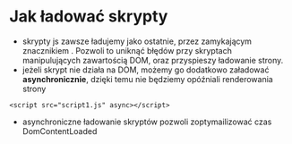 # Jak ładować skrypty

- skrypty js zawsze ładujemy jako ostatnie, przez zamykającym znacznikiem </html>. Pozwoli to uniknąć błędów przy skryptach manipulujących zawartością DOM, oraz przyspieszy ładowanie strony.
- jeżeli skrypt nie działa na DOM, możemy go dodatkowo załadować **asynchronicznie**, dzięki temu nie będziemy opóźniali renderowania strony<br>
```
<script src="script1.js" async></script>
```
- asynchroniczne ładowanie skryptów pozwoli zoptymailizować czas DomContentLoaded